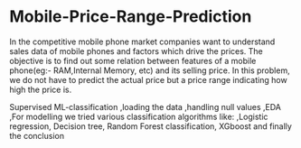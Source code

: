 # Mobile-Price-Range-Prediction
In the competitive mobile phone market companies want to understand sales data of mobile phones and factors which drive the prices. The objective is to find out some relation between features of a mobile phone(eg:- RAM,Internal Memory, etc) and its selling price. In this problem, we do not have to predict the actual price but a price range indicating how high the price is.

Supervised ML-classification
,loading the data
,handling null values
,EDA
,For modelling we tried various classification algorithms like:
,Logistic regression,
Decision tree,
Random Forest classification,
XGboost
 and finally the conclusion
